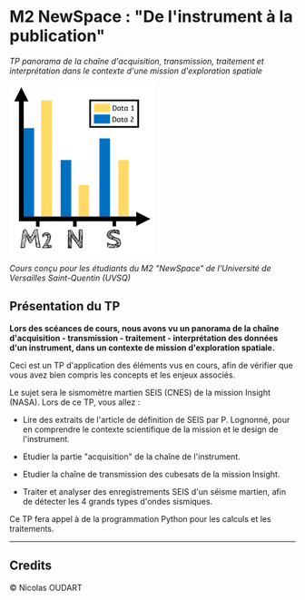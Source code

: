 # M2 NewSpace : "De l'instrument à la publication"

_TP panorama de la chaîne d'acquisition, transmission, traitement et interprétation dans le contexte d'une mission d'exploration spatiale_

![Logo](docs/img/M2NS_logo.png)

_Cours conçu pour les étudiants du M2 "NewSpace" de l'Université de Versailles Saint-Quentin (UVSQ)_

## Présentation du TP

**Lors des scéances de cours, nous avons vu un panorama de la chaîne d'acquisition - transmission - traitement - interprétation des données d'un instrument, dans un contexte de mission d'exploration spatiale.**

Ceci est un TP d'application des éléments vus en cours, afin de vérifier que vous avez bien compris les concepts et les enjeux associés.

Le sujet sera le sismomètre martien SEIS (CNES) de la mission Insight (NASA).
Lors de ce TP, vous allez :

* Lire des extraits de l'article de définition de SEIS par P. Lognonné, pour en comprendre le contexte scientifique de la mission et le design de l'instrument.

* Etudier la partie "acquisition" de la chaîne de l'instrument.

* Etudier la chaîne de transmission des cubesats de la mission Insight.

* Traiter et analyser des enregistrements SEIS d'un séisme martien, afin de détecter les 4 grands types d'ondes sismiques.

Ce TP fera appel à de la programmation Python pour les calculs et les traitements.

---

## Credits

© Nicolas OUDART